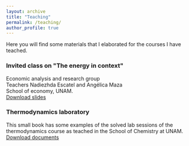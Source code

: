 ```yaml
---
layout: archive
title: "Teaching"
permalink: /teaching/
author_profile: true
---
```


Here you will find some materials that I elaborated for the courses I have teached. 

### Invited class on "The energy in context"
Economic analysis and research group  
Teachers Nadiezhda Escatel and Angélica Maza  
School of economy, UNAM.  
[Download slides](https://github.com/AlineVillarreal/alinevillarreal.github.io/blob/master/files/La%20energ%C3%ADa%20en%20contexto.pptx)

### Thermodynamics laboratory 
This small book has some examples of the solved lab sessions of the thermodynamics course as teached in the School of Chemistry at UNAM.  
[Download documents](https://github.com/AlineVillarreal/alinevillarreal.github.io/blob/master/files/Pr%C3%A1cticas%20del%20laboratorio%20de%20termodin%C3%A1mica-1212.pdf)
